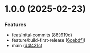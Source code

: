 # 1.0.0 (2025-02-23)


### Features

* feat/inital-commits ([869919d](https://github.com/stuttgart-things/helm/commit/869919d7906b0f6f231942b498acb1157727f5c5))
* feature/build-first-release ([6cebdf1](https://github.com/stuttgart-things/helm/commit/6cebdf10bcd949d8b26fb3bab12d8dadbdfc8cda))
* main ([d4f431c](https://github.com/stuttgart-things/helm/commit/d4f431c118b05e1cfe4b933e4469b0b10f279969))
